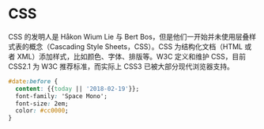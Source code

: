 # CSS

CSS 的发明人是 Håkon Wium Lie 与 Bert Bos，但是他们一开始并未使用层叠样式表的概念（Cascading Style Sheets，CSS）。CSS 为结构化文档（HTML 或者 XML）添加样式，比如颜色、字体、排版等。W3C 定义和维护 CSS，目前 CSS2.1 为 W3C 推荐标准，而实际上 CSS3 已被大部分现代浏览器支持。

```css
#date:before {
  content: {{today || '2018-02-19'}};
  font-family: 'Space Mono';
  font-size: 2em;
  color: #cc0000;
}
```